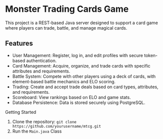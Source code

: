 # Monster Trading Cards Game
This project is a REST-based Java server designed to support a card game where players can trade, battle, and manage magical cards.

## Features

- User Management: Register, log in, and edit profiles with secure token-based authentication.
- Card Management: Acquire, organize, and trade cards with specific attributes and requirements.
- Battle System: Compete with other players using a deck of cards, with element-based battle mechanics and ELO scoring.
- Trading: Create and accept trade deals based on card types, attributes, and requirements.
- Scoreboard: View rankings based on ELO and game stats.
- Database Persistence: Data is stored securely using PostgreSQL.

Getting Started

1. Clone the repository:
   `git clone https://github.com/yourusername/mtcg.git`
2. Run the `Main.java` Class